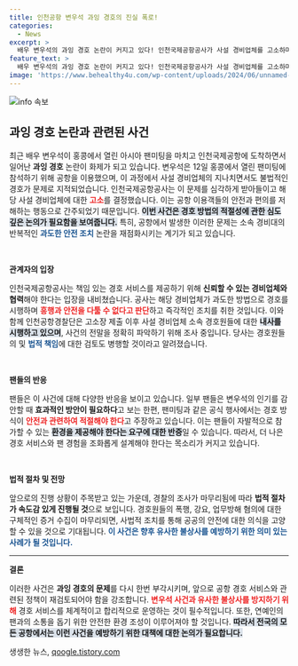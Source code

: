 ```yaml
---
title: 인천공항 변우석 과잉 경호의 진실 폭로!
categories:
  - News
excerpt: >
  배우 변우석의 과잉 경호 논란이 커지고 있다! 인천국제공항공사가 사설 경비업체를 고소하며, 경찰이 사건의 책임을 추궁 중이다. 팬미팅에서 벌어진 논란의 전말은? 클릭해서 확인해보세요!
feature_text: >
  배우 변우석의 과잉 경호 논란이 커지고 있다! 인천국제공항공사가 사설 경비업체를 고소하며, 경찰이 사건의 책임을 추궁 중이다. 팬미팅에서 벌어진 논란의 전말은? 클릭해서 확인해보세요!
image: 'https://www.behealthy4u.com/wp-content/uploads/2024/06/unnamed-file.png'
---
```


<p><img src="https://www.behealthy4u.com/wp-content/uploads/2024/06/unnamed-file.png" alt="info 속보" /></p>

<h2 data-ke-size="size26">과잉 경호 논란과 관련된 사건</h2>

<p data-ke-size="size16">최근 배우 변우석이 홍콩에서 열린 아시아 팬미팅을 마치고 인천국제공항에 도착하면서 일어난 <b>과잉 경호</b> 논란이 화제가 되고 있습니다. 변우석은 12일 홍콩에서 열린 팬미팅에 참석하기 위해 공항을 이용했으며, 이 과정에서 사설 경비업체의 지나치면서도 불법적인 경호가 문제로 지적되었습니다. 인천국제공항공사는 이 문제를 심각하게 받아들이고 해당 사설 경비업체에 대한 <b><span style="color: #ee2323;">고소</span></b>를 결정했습니다. 이는 공항 이용객들의 안전과 편의를 저해하는 행동으로 간주되었기 때문입니다. <b><span style="background-color: #21538527;">이번 사건은 경호 방법의 적절성에 관한 심도 깊은 논의가 필요함을 보여줍니다.</span></b> 특히, 공항에서 발생한 이러한 문제는 소속 경비대의 반복적인 <b><span style="color: #1a5490;">과도한 안전 조치</span></b> 논란을 재점화시키는 계기가 되고 있습니다.</p>

<p data-ke-size="size16">&nbsp;</p>

<p><b>관계자의 입장</b></p>

<p data-ke-size="size16">인천국제공항공사는 책임 있는 경호 서비스를 제공하기 위해 <b>신뢰할 수 있는 경비업체와 협력</b>해야 한다는 입장을 내비쳤습니다. 공사는 해당 경비업체가 과도한 방법으로 경호를 시행하며 <b><span style="color: #ee2323;">흥행과 안전을 다툴 수 없다고 판단</span></b>하고 즉각적인 조치를 취한 것입니다. 이와 함께 인천공항경찰단은 고소장 제출 이후 사설 경비업체 소속 경호원들에 대한 <b><span style="background-color: #21538527;">내사를 시행하고 있으며</span></b>, 사건의 전말을 정확히 파악하기 위해 조사 중입니다. 당사는 경호원들의 및 <b><span style="color: #1a5490;">법적 책임</span></b>에 대한 검토도 병행할 것이라고 알려졌습니다.</p>

<p data-ke-size="size16">&nbsp;</p>

<p><b>팬들의 반응</b></p>

<p data-ke-size="size16">팬들은 이 사건에 대해 다양한 반응을 보이고 있습니다. 일부 팬들은 변우석의 인기를 감안할 때 <b>효과적인 방안이 필요하다</b>고 보는 한편, 팬미팅과 같은 공식 행사에서는 경호 방식이 <b><span style="color: #ee2323;">안전과 관련하여 적절해야 한다</span></b>고 주장하고 있습니다. 이는 팬들이 자발적으로 참가할 수 있는 <b><span style="background-color: #21538527;">환경을 제공해야 한다는 요구에 대한 반증</span></b>일 수 있습니다. 따라서, 더 나은 경호 서비스와 팬 경험을 조화롭게 설계해야 한다는 목소리가 커지고 있습니다.</p>

<p data-ke-size="size16">&nbsp;</p>

<p><b>법적 절차 및 전망</b></p>

<p data-ke-size="size16">앞으로의 진행 상황이 주목받고 있는 가운데, 경찰의 조사가 마무리됨에 따라 <b>법적 절차가 속도감 있게 진행될 것</b>으로 보입니다. 경호원들의 폭행, 강요, 업무방해 혐의에 대한 구체적인 증거 수집이 마무리되면, 사법적 조치를 통해 공공의 안전에 대한 의식을 고양할 수 있을 것으로 기대됩니다. <b><span style="color: #1a5490;">이 사건은 향후 유사한 불상사를 예방하기 위한 의미 있는 사례가 될 것입니다.</span></b></p>

<hr>

<p><b>결론</b></p>

<p data-ke-size="size16">이러한 사건은 <b>과잉 경호의 문제</b>를 다시 한번 부각시키며, 앞으로 공항 경호 서비스와 관련된 정책이 재검토되어야 함을 강조합니다. <b><span style="color: #ee2323;">변우석 사건과 유사한 불상사를 방지하기 위해</span></b> 경호 서비스를 체계적이고 합리적으로 운영하는 것이 필수적입니다. 또한, 연예인의 팬과의 소통을 돕기 위한 안전한 환경 조성이 이루어져야 할 것입니다. <b><span style="background-color: #21538527;">따라서 전국의 모든 공항에서는 이런 사건을 예방하기 위한 대책에 대한 논의가 필요합니다.</span></b></p>
생생한 뉴스, <a href="https://qoogle.tistory.com" rel="dofollow">qoogle.tistory.com</a>


